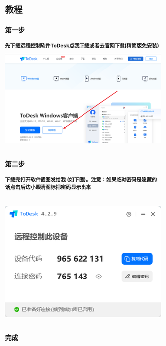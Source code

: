 <h1>教程</h1>
<h2>第一步</h2>
<h3>先下载<span>远程控制软件</span>ToDesk<a href="https://dl.todesk.com/windows/ToDesk_Lite_x64.exe">点我下载</a>或者去<a href="https://www.todesk.com"><span>官网</a></span>下载(精简版免安装)</h3>
<img src="./down.png" alt="" width="700">
<br>
<br>
<h2>第二步</h2>
<h3>下载完打开软件截图发给我 (如下图)。注意：如果临时密码是隐藏的话点击后边小眼睛图标把密码显示出来</h3><br><br>
<img src="./index.png" alt="" width="700"><br><br>
<h2>完成</h2>
